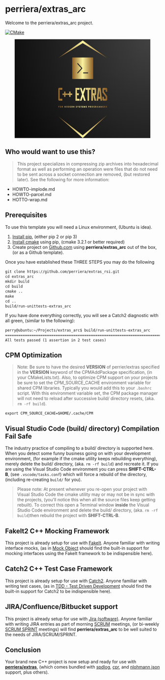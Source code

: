 # perriera/extras_arc
Welcome to the perriera/extras_arc project. 

[![CMake](https://github.com/mattcoding4days/extras/actions/workflows/cmake.yml/badge.svg?branch=dev)](https://github.com/mattcoding4days/extras/actions/workflows/cmake.yml)

<div align="center">
  <img width="442" height="320" src="assets/extras.png">
  <br>
</div>

## Who would want to use this?
> This project specializes in compressing zip archives into hexadecimal format as well as performing an operation were files that do not need to be sent across a socket connection are removed, (but restored later). See the following for more information:

 - HOWTO-implode.md
 - HOWTO-parcel.md
 - HOTTO-wrap.md

## Prerequisites
To use this template you will need a Linux environment, (Ubuntu is idea).

 1. [Install pip](https://linuxize.com/post/how-to-install-pip-on-ubuntu-18.04/), (either pip 2 or pip 3)
 2. [Install cmake](https://cmake-python-distributions.readthedocs.io/en/latest/installation.html) using pip, (cmake 3.2.1 or better required)
 3. Create project on [Github.com](https://github.com) using **perriera/extras_arc** out of the box, (or as a Github template).
 
Once you have established these THREE STEPS you may do the following

	git clone https://github.com/perriera/extras_rsi.git
	cd extras_arc
	mkdir build
	cd build
	cmake ..
	make
	cd ..
	build/run-unittests-extras_arc

If you have done everything correctly, you will see a Catch2 diagnostic with all green, (similar to the following):

	perry@ubuntu:~/Projects/extras_arc$ build/run-unittests-extras_arc 
	===============================================================================
	All tests passed (1 assertion in 2 test cases)


## CPM Optimization
> Note: Be sure to have the desired **VERSION** of perrier/extras specified in the **VERSION** keyword of the CPMAddPackage specification, (in your CMakeLists.txt). Also, to optimize CPM support on your projects be sure to set the CPM_SOURCE_CACHE environment variable for shared CPM libraries. Typically you would add this to your `.bashrc` script. With this environment variable set, the CPM package manager will not need to reload after successive build/ directory resets, (aka. `rm -rf build`). 

	export CPM_SOURCE_CACHE=$HOME/.cache/CPM

## Visual Studio Code (build/ directory) Compilation Fail Safe
The industry practice of compiling to a build/ directory is supported here. When you detect some funny business going on with your development environment, (for example if the cmake utility keeps rebuilding everything), merely delete the build/ directory, (aka. `rm -rf build`) and recreate it. If you are using the Visual Studio Code environment you can press **SHIFT-CTRL-B**, (see `.vscode/tasks.conf`) which will force a rebuild of the directory, (including re-creating `build/` for you).

> Please note: At present whenever you re-open your project with Visual Studio Code the cmake utility may or may not be in sync with the projects, (you'll notice this when all the source files keep getting rebuilt). To correct this open a Terminal window **inside** the Visual Studio Code environment and delete the build/ directory, (aka. `rm -rf build`)then rebuild the project with **SHIFT-CTRL-B**.

## FakeIt2 C++ Mocking Framework
This project is already setup for use with [FakeIt](https://github.com/eranpeer/FakeIt). Anyone familiar with writing interface mocks, (as in [Mock Object](https://en.wikipedia.org/wiki/Mock_object) should find the built-in support for mocking interfaces using the FakeIt framework to be indispensible here).

## Catch2 C++ Test Case Framework
This project is already setup for use with [Catch2](https://github.com/catchorg/Catch2). Anyone familiar with writing test cases, (as in [TDD - Test Driven Development](https://en.wikipedia.org/wiki/Test-driven_development) should find the built-in support for Catch2 to be indispensible here).

## JIRA/Confluence/Bitbucket support 
This project is already setup for use with [Jira (software)](https://en.wikipedia.org/wiki/Jira_(software)). Anyone familiar with writing JIRA entries as part of morning [SCRUM](https://en.wikipedia.org/wiki/Scrum_(software_development)) meetings, (or bi-weekly [SCRUM SPRINT](https://en.wikipedia.org/wiki/Scrum_Sprint) meetings) will find **perriera/extras_arc** to be well suited to the needs of JIRA/SCRUM/SPRINT.

## Conclusion
Your brand new C++ project is now setup and ready for use with **[perriera/extras](https://github.com/perriera/extras)**, (which  comes bundled with [spdlog](https://github.com/gabime/spdlog), [cpr](https://github.com/libcpr/cpr), and [nlohmann json](https://github.com/nlohmann/json) support, plus others). 
